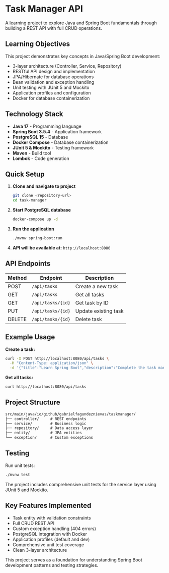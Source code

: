 # Task Manager API

A learning project to explore Java and Spring Boot fundamentals through building a REST API with full CRUD operations.

## Learning Objectives

This project demonstrates key concepts in Java/Spring Boot development:

- 3-layer architecture (Controller, Service, Repository)
- RESTful API design and implementation
- JPA/Hibernate for database operations
- Bean validation and exception handling
- Unit testing with JUnit 5 and Mockito
- Application profiles and configuration
- Docker for database containerization

## Technology Stack

- **Java 17** - Programming language
- **Spring Boot 3.5.4** - Application framework
- **PostgreSQL 15** - Database
- **Docker Compose** - Database containerization
- **JUnit 5 & Mockito** - Testing framework
- **Maven** - Build tool
- **Lombok** - Code generation

## Quick Setup

1. **Clone and navigate to project**

   ```bash
   git clone <repository-url>
   cd task-manager
   ```

2. **Start PostgreSQL database**

   ```bash
   docker-compose up -d
   ```

3. **Run the application**

   ```bash
   ./mvnw spring-boot:run
   ```

4. **API will be available at:** `http://localhost:8080`

## API Endpoints

| Method | Endpoint | Description |
|--------|----------|-------------|
| POST | `/api/tasks` | Create a new task |
| GET | `/api/tasks` | Get all tasks |
| GET | `/api/tasks/{id}` | Get task by ID |
| PUT | `/api/tasks/{id}` | Update existing task |
| DELETE | `/api/tasks/{id}` | Delete task |

## Example Usage

**Create a task:**

```bash
curl -X POST http://localhost:8080/api/tasks \
  -H "Content-Type: application/json" \
  -d '{"title":"Learn Spring Boot","description":"Complete the task manager tutorial","completed":false}'
```

**Get all tasks:**

```bash
curl http://localhost:8080/api/tasks
```

## Project Structure

```txt
src/main/java/io/github/gabrielfagundeznievas/taskmanager/
├── controller/     # REST endpoints
├── service/        # Business logic
├── repository/     # Data access layer
├── entity/         # JPA entities
└── exception/      # Custom exceptions
```

## Testing

Run unit tests:

```bash
./mvnw test
```

The project includes comprehensive unit tests for the service layer using JUnit 5 and Mockito.

## Key Features Implemented

- Task entity with validation constraints
- Full CRUD REST API
- Custom exception handling (404 errors)
- PostgreSQL integration with Docker
- Application profiles (default and dev)
- Comprehensive unit test coverage
- Clean 3-layer architecture

This project serves as a foundation for understanding Spring Boot development patterns and testing strategies.
